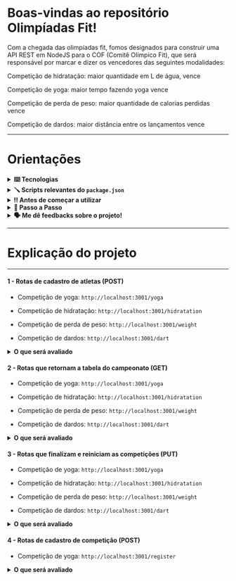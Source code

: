 # Boas-vindas ao repositório Olimpíadas Fit!

Com a chegada das olimpíadas fit, fomos designados para construir uma API REST em NodeJS para o COF (Comitê Olímpico Fit), que será responsável por marcar e dizer os vencedores das seguintes modalidades:

Competição de hidratação: maior quantidade em L de água, vence

Competição de yoga: maior tempo fazendo yoga vence

Competição de perda de peso: maior quantidade de calorias perdidas vence

Competição de dardos: maior distância entre os lançamentos vence


---
# Orientações

<details>
  <summary>
    <strong>⌨️ Tecnologias</strong>
  </summary>
  
  - **Typescript**
  
  - **Node**
  
  - **Express**
  
  - **MySql**
  
  - **Sequelize**
  
  - **Chai**
  
  - **Mocha**
  
  - **Sinon**
  
  - **Dotenv**

</details>

<details>
  <summary>
    <strong>🪛 Scripts relevantes do <code>package.json</code></strong>
  </summary><br>

  - `dev`: Roda a aplicação na porta `3001`;
    - *uso (na raiz do projeto): `npm run dev`*

  - `db:reset`: Roda os scripts do `Sequelize` restaurando o **banco de dados**. Utilize esse script caso ocorra algum problema no seu banco local;
    - *uso (na raiz do projeto): `npm run db:reset`*

  - `test`: Roda todos os testes;
    - *uso (na raiz do projeto): `npm test`*

</details>

 <details>
  <summary>
    <strong>‼️ Antes de começar a utilizar</strong>
  </summary><br>

  1. Certifique-se que possui o bando de dados MYSQL em sua máquina

  2. Configuração das variáveis de ambiente

    - Caso não queira utilizar variável de ambiente: Vá no arquivo src/database/config/database.ts e modifique manualmente.
  
 </details>

<details>
  <summary>
    <strong>🤝 Passo a Passo</strong>
  </summary><br>

  1. Clone o repositório

  - Use o comando: `git clone git@github.com:msennaa/ttbackend.git`
  - Entre na pasta do repositório que você acabou de clonar:
    - `cd ttbackend`

  2. Instale as dependências

  - Para isso, use o seguinte comando: `npm install`
  
  3. Restaure o banco de dados

  - Para isso, use o seguinte comando na raiz do projeto: `npm run db:reset`
  
  4. Subindo a aplicação na porta 3001

  - Para isso, use o seguinte comando na raiz do projeto: `npm run dev`
  
  </details>
  
<details>
  <summary>
    <strong>🗣 Me dê feedbacks sobre o projeto!</strong>
  </summary><br>

  Qualquer tipo de feedback é bem vindo para que eu possa continuar melhorando. 
   - **senamatheusjob@gmail.com**

</details>


---

  
# Explicação do projeto

---

####  1 - Rotas de cadastro de atletas (POST)

- Competição de yoga: `http://localhost:3001/yoga`

- Competição de hidratação: `http://localhost:3001/hidratation`

- Competição de perda de peso: `http://localhost:3001/weight`

- Competição de dardos: `http://localhost:3001/dart`
<details>
  <summary>
    <b>O que será avaliado</b>
  </summary>

  - Se todos os campos estão preenchidos.
    - Segue abaixo os retornos caso o preenchimento não seja o esperado ou o cadastro do atleta seja feito em uma competição que já foi finalizada
    
    ```json
    { "message": "Athlete is required" }
    ```
    
    ```json
    { "message": "Value is required" }
    ```
    
    ```json
    { "message": "Unity is required" }
    ```
    
    ```json
    { "message": "Athlete must be at least 3 characters"}
    ```
    
    ```json
    { "message": "Athlete must be a string"}
    ```
    
    ```json
    { "message": "Value must be a string" }
    ```
    
    ```json
    { "message": "Invalid value" }
    ```
    
    ```json
    { "message": "Unity must be a string" }
    ```
    
    ```json
    { "message": "Invalid Unity" }
    ```
  
    ```json
    { "message": "This competition is over" }
    ```

</details>

####  2 - Rotas que retornam a tabela do campeonato (GET)

- Competição de yoga: `http://localhost:3001/yoga`

- Competição de hidratação: `http://localhost:3001/hidratation`

- Competição de perda de peso: `http://localhost:3001/weight`

- Competição de dardos: `http://localhost:3001/dart`
<details>
  <summary>
    <b>O que será avaliado</b>
  </summary>

  - Se está ordenado corretamente.
    - Segue abaixo o retorno dos campeonatos
    
```json
[
    {
        "posicao": 1,
        "competicao": "campeonato de yoga",
        "atleta": "Yuri",
        "valor": "10",
        "unity": "m"
    },
    {
        "posicao": 2,
        "competicao": "campeonato de yoga",
        "atleta": "Renata",
        "valor": "2",
        "unity": "m"
    },
    {
        "posicao": 3,
        "competicao": "campeonato de yoga",
        "atleta": "Joao das Neves",
        "valor": "10",
        "unity": "s"
    },
    {
        "posicao": 4,
        "competicao": "campeonato de yoga",
        "atleta": "Rui",
        "valor": "2",
        "unity": "s"
    }
]
```

---
    
```json
[
    {
        "posicao": 1,
        "competicao": "campeonato de hidratação",
        "atleta": "Rubens",
        "valor": "8",
        "unity": "l"
    },
    {
        "posicao": 2,
        "competicao": "campeonato de hidratação",
        "atleta": "Marcio",
        "valor": "2",
        "unity": "l"
    },
    {
        "posicao": 3,
        "competicao": "campeonato de hidratação",
        "atleta": "Joao",
        "valor": "500",
        "unity": "ml"
    },
    {
        "posicao": 4,
        "competicao": "campeonato de hidratação",
        "atleta": "Oseias",
        "valor": "150",
        "unity": "ml"
    }
]
```

---
    
```json
[
    {
        "posicao": 1,
        "competicao": "campeonato de perda de peso",
        "atleta": "Brenda",
        "valor": "30",
        "unity": "kg"
    },
    {
        "posicao": 2,
        "competicao": "campeonato de perda de peso",
        "atleta": "Ricardo",
        "valor": "2",
        "unity": "kg"
    },
    {
        "posicao": 3,
        "competicao": "campeonato de perda de peso",
        "atleta": "Paula",
        "valor": "500",
        "unity": "g"
    },
    {
        "posicao": 4,
        "competicao": "campeonato de perda de peso",
        "atleta": "Andre",
        "valor": "100",
        "unity": "g"
    }
]
```
---
    
```json
[
    {
        "posicao": 1,
        "competicao": "campeonato de dardos",
        "atleta": "Marco",
        "valor": "30",
        "unity": "m"
    },
    {
        "posicao": 2,
        "competicao": "campeonato de dardos",
        "atleta": "Ursula",
        "valor": "15",
        "unity": "m"
    },
    {
        "posicao": 3,
        "competicao": "campeonato de dardos",
        "atleta": "Roberto",
        "valor": "50",
        "unity": "cm"
    },
    {
        "posicao": 4,
        "competicao": "campeonato de dardos",
        "atleta": "Irineu",
        "valor": "10",
        "unity": "cm"
    }
]
```

</details>

####  3 - Rotas que finalizam e reiniciam as competições (PUT)

- Competição de yoga: `http://localhost:3001/yoga`

- Competição de hidratação: `http://localhost:3001/hidratation`

- Competição de perda de peso: `http://localhost:3001/weight`

- Competição de dardos: `http://localhost:3001/dart`
<details>
  <summary>
    <b>O que será avaliado</b>
  </summary>

  - Se é possível finalizar e reiniciar a competição.
    - Segue abaixo o retorno das atualizações.
    
    ```json
    { "message": "Finishing competition" }
    ```
    
    ```json
    { "message": "Restarting competition" }
    ```

</details>

####  4 - Rotas de cadastro de competição (POST)

- Competição de yoga: `http://localhost:3001/register`

<details>
  <summary>
    <b>O que será avaliado</b>
  </summary>

  - Se todos os campos estão preenchidos.
    - Segue abaixo os retornos caso o preenchimento não seja o esperado
    
    ```json
    { "message": "competitionName is required" }
    ```
    
    ```json
    { "message": "competitionName must be a string" }
    ```
    
    ```json
    { "message": "competitionName must be at least 3 characters" }
    ```

</details>
